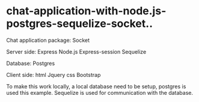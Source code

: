 # chat-application-with-node.js-postgres-sequelize-socket..

Chat application package:
    Socket

Server side:
    Express Node.js
    Express-session
    Sequelize 

Database:
    Postgres

Client side:
    html
    Jquery
  	css
	  Bootstrap

To make this work locally, a local database need to be setup,  postgres is used this example. 
Sequelize is used for communication with the database. 
